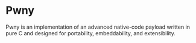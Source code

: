 # Pwny
Pwny is an implementation of an advanced native-code payload written in pure C and designed for portability, embeddability, and extensibility.
